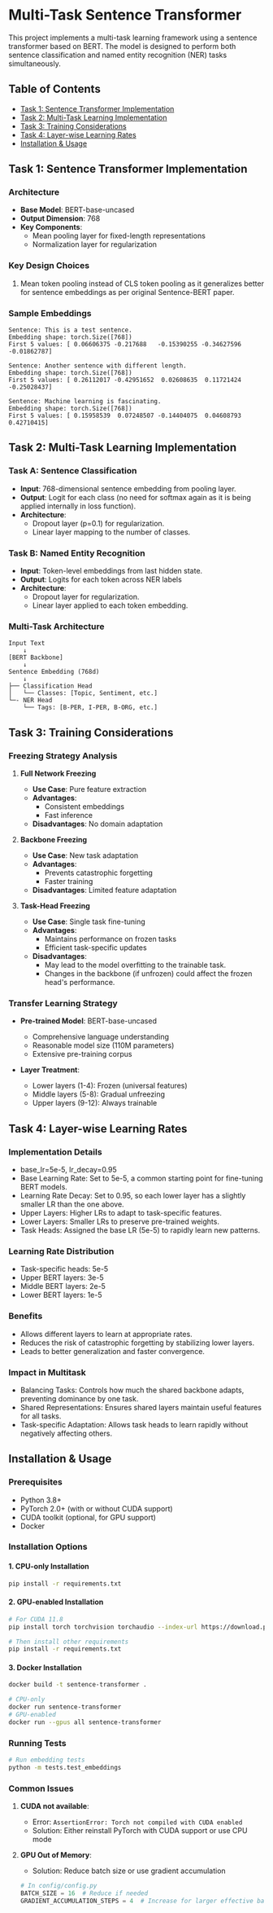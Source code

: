 # Multi-Task Sentence Transformer

This project implements a multi-task learning framework using a sentence transformer based on BERT. The model is designed to perform both sentence classification and named entity recognition (NER) tasks simultaneously.

## Table of Contents
- [Task 1: Sentence Transformer Implementation](#task-1-sentence-transformer-implementation)
- [Task 2: Multi-Task Learning Implementation](#task-2-multi-task-learning-implementation)
- [Task 3: Training Considerations](#task-3-training-considerations)
- [Task 4: Layer-wise Learning Rates](#task-4-layer-wise-learning-rates)
- [Installation & Usage](#installation--usage)

## Task 1: Sentence Transformer Implementation

### Architecture
- **Base Model**: BERT-base-uncased
- **Output Dimension**: 768
- **Key Components**:
  - Mean pooling layer for fixed-length representations
  - Normalization layer for regularization

### Key Design Choices
1. Mean token pooling instead of CLS token pooling as it generalizes better for sentence embeddings as per original Sentence-BERT paper.

### Sample Embeddings
```
Sentence: This is a test sentence.
Embedding shape: torch.Size([768])
First 5 values: [ 0.06606375 -0.217688   -0.15390255 -0.34627596 -0.01862787]

Sentence: Another sentence with different length.
Embedding shape: torch.Size([768])
First 5 values: [ 0.26112017 -0.42951652  0.02608635  0.11721424 -0.25028437]

Sentence: Machine learning is fascinating.
Embedding shape: torch.Size([768])
First 5 values: [ 0.15958539  0.07248507 -0.14404075  0.04608793  0.42710415]
```

## Task 2: Multi-Task Learning Implementation

### Task A: Sentence Classification
- **Input**: 768-dimensional sentence embedding from pooling layer.
- **Output**: Logit for each class (no need for softmax again as it is being applied internally in loss function).
- **Architecture**: 
  - Dropout layer (p=0.1) for regularization.
  - Linear layer mapping to the number of classes.

### Task B: Named Entity Recognition
- **Input**: Token-level embeddings from last hidden state.
- **Output**: Logits for each token across NER labels
- **Architecture**:
  - Dropout layer for regularization.
  - Linear layer applied to each token embedding.

### Multi-Task Architecture
```
Input Text
    ↓
[BERT Backbone]
    ↓
Sentence Embedding (768d)
    ↓
├── Classification Head
│   └── Classes: [Topic, Sentiment, etc.]
└─- NER Head
    └── Tags: [B-PER, I-PER, B-ORG, etc.]
```

## Task 3: Training Considerations

### Freezing Strategy Analysis

1. **Full Network Freezing**
   - **Use Case**: Pure feature extraction
   - **Advantages**: 
     - Consistent embeddings
     - Fast inference
   - **Disadvantages**: No domain adaptation

2. **Backbone Freezing**
   - **Use Case**: New task adaptation
   - **Advantages**:
     - Prevents catastrophic forgetting
     - Faster training
   - **Disadvantages**: Limited feature adaptation

3. **Task-Head Freezing**
   - **Use Case**: Single task fine-tuning
   - **Advantages**:
     - Maintains performance on frozen tasks
     - Efficient task-specific updates
   - **Disadvantages**: 
     - May lead to the model overfitting to the trainable task. 
     - Changes in the backbone (if unfrozen) could affect the frozen head's performance.

### Transfer Learning Strategy
- **Pre-trained Model**: BERT-base-uncased
  - Comprehensive language understanding
  - Reasonable model size (110M parameters)
  - Extensive pre-training corpus

- **Layer Treatment**:
  - Lower layers (1-4): Frozen (universal features)
  - Middle layers (5-8): Gradual unfreezing
  - Upper layers (9-12): Always trainable

## Task 4: Layer-wise Learning Rates

### Implementation Details
- base_lr=5e-5, lr_decay=0.95
- Base Learning Rate: Set to 5e-5, a common starting point for fine-tuning BERT models.
- Learning Rate Decay: Set to 0.95, so each lower layer has a slightly smaller LR than the one above.
- Upper Layers: Higher LRs to adapt to task-specific features.
- Lower Layers: Smaller LRs to preserve pre-trained weights.
- Task Heads: Assigned the base LR (5e-5) to rapidly learn new patterns.

### Learning Rate Distribution
- Task-specific heads: 5e-5
- Upper BERT layers: 3e-5
- Middle BERT layers: 2e-5
- Lower BERT layers: 1e-5

### Benefits
- Allows different layers to learn at appropriate rates.
- Reduces the risk of catastrophic forgetting by stabilizing lower layers.
- Leads to better generalization and faster convergence.

### Impact in Multitask
- Balancing Tasks: Controls how much the shared backbone adapts, preventing dominance by one task.
- Shared Representations: Ensures shared layers maintain useful features for all tasks.
- Task-specific Adaptation: Allows task heads to learn rapidly without negatively affecting others.


## Installation & Usage

### Prerequisites
- Python 3.8+
- PyTorch 2.0+ (with or without CUDA support)
- CUDA toolkit (optional, for GPU support)
- Docker

### Installation Options

#### 1. CPU-only Installation
```bash
pip install -r requirements.txt
```

#### 2. GPU-enabled Installation
```bash
# For CUDA 11.8
pip install torch torchvision torchaudio --index-url https://download.pytorch.org/whl/cu118

# Then install other requirements
pip install -r requirements.txt
```

#### 3. Docker Installation
```bash
docker build -t sentence-transformer .

# CPU-only
docker run sentence-transformer
# GPU-enabled
docker run --gpus all sentence-transformer
```

### Running Tests
```bash
# Run embedding tests
python -m tests.test_embeddings

```

### Common Issues
1. **CUDA not available**: 
   - Error: `AssertionError: Torch not compiled with CUDA enabled`
   - Solution: Either reinstall PyTorch with CUDA support or use CPU mode

2. **GPU Out of Memory**:
   - Solution: Reduce batch size or use gradient accumulation
   ```python
   # In config/config.py
   BATCH_SIZE = 16  # Reduce if needed
   GRADIENT_ACCUMULATION_STEPS = 4  # Increase for larger effective batch size
   ```

